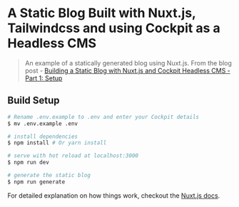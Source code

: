 # A Static Blog Built with Nuxt.js, Tailwindcss and using Cockpit as a Headless CMS

> An example of a statically generated blog using Nuxt.js. From the blog post - [Building a Static Blog with Nuxt.js and Cockpit Headless CMS - Part 1: Setup](https://willbrowning.me/building-a-static-blog-with-nuxt-js-and-cockpit-headless-cms-part-1-setup/)

## Build Setup

``` bash
# Rename .env.example to .env and enter your Cockpit details
$ mv .env.example .env

# install dependencies
$ npm install # Or yarn install

# serve with hot reload at localhost:3000
$ npm run dev

# generate the static blog
$ npm run generate
```

For detailed explanation on how things work, checkout the [Nuxt.js docs](https://github.com/nuxt/nuxt.js).
